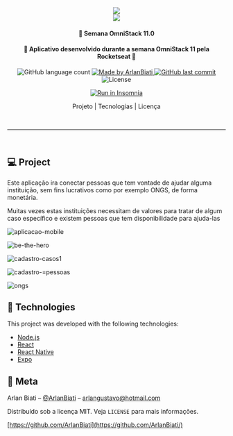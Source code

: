 <center>
	<img src="https://user-images.githubusercontent.com/43690080/77836404-9decc780-7134-11ea-85ca-67a199e4d927.png" /></center>


<center> 
	<img src="https://user-images.githubusercontent.com/43690080/77836650-c1187680-7136-11ea-89a6-c4fba01cab86.jpg" />
</center>


<h4 align="center"> 
	🚀 Semana OmniStack 11.0
</h4>
<h4 align="center"> 
	🚀 Aplicativo desenvolvido durante a semana OmniStack 11 pela Rocketseat 🚀
</h4>


<p align="center">
  <img alt="GitHub language count" src="https://img.shields.io/github/languages/count/ArlanBiati/Omnistack-11">	
	
  <a href="https://www.linkedin.com/in/arlan-biati/">
    <img alt="Made by ArlanBiati" src="https://img.shields.io/badge/made%20by-ArlanBiati-%2304D361">
  </a>
  
  <a href="https://github.com/ArlanBiati/Omnistack-11/commits/master">
    <img alt="GitHub last commit" src="https://img.shields.io/github/last-commit/ArlanBiati/Omnistack-11">
  </a>
  
  <img alt="License" src="https://img.shields.io/badge/license-MIT-brightgreen"> 
<p>

<p align="center">
  <a href="https://insomnia.rest/run/?label=BeTheHero&uri=https://raw.githubusercontent.com/EliasJuk/BeTheHero/master/readme/Insomnia_2020-03-28.json" target="_blank"><img src="https://insomnia.rest/images/run.svg" alt="Run in Insomnia"></a>
</p>

<p align="center">
  Projeto |
  Tecnologias |
  Licença
</p>
<p>&nbsp;&nbsp;</p>

---
<p>&nbsp;&nbsp;</p>

## 💻 Project

Este aplicação ira conectar pessoas que tem vontade de ajudar alguma instituição, sem fins lucrativos como por exemplo ONGS, de forma monetária.
  
  Muitas vezes estas instituições necessitam de valores para tratar de algum caso específico e existem pessoas que tem disponibilidade para ajuda-las

![aplicacao-mobile](https://user-images.githubusercontent.com/43690080/77836213-0175f580-7133-11ea-960f-099cb9db40a3.png)

![be-the-hero](https://user-images.githubusercontent.com/43690080/77836215-033fb900-7133-11ea-8eff-87625b028e40.png)

![cadastro-casos1](https://user-images.githubusercontent.com/43690080/77836218-05097c80-7133-11ea-9b1c-9f7d408ca857.png)

![cadastro-=pessoas](https://user-images.githubusercontent.com/43690080/77836219-05a21300-7133-11ea-9587-43c3f17afec2.png)

![ongs](https://user-images.githubusercontent.com/43690080/77836220-063aa980-7133-11ea-8cac-2a44417fc706.png)


## :rocket: Technologies

This project was developed with the following technologies:

- [Node.js](https://nodejs.org/en/) 
- [React](https://reactjs.org)
- [React Native](https://facebook.github.io/react-native/)
- [Expo](https://expo.io/)


## :memo: Meta

Arlan Biati – [@ArlanBiati](https://www.linkedin.com/in/arlan-biati-2b3512115/) – arlangustavo@hotmail.com

Distribuído sob a licença MIT. Veja `LICENSE` para mais informações.

[https://github.com/ArlanBiati](https://github.com/ArlanBiati/)
